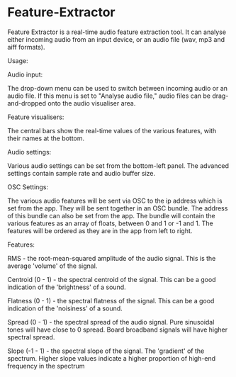 # Feature-Extractor

Feature Extractor is a real-time audio feature extraction tool. It can analyse either incoming audio from an input device, 
or an audio file (wav, mp3 and aiff formats).

Usage:

Audio input:

The drop-down menu can be used to switch between incoming audio or an audio file. If this menu is set to "Analyse audio file," audio files 
can be drag-and-dropped onto the audio visualiser area.

Feature visualisers:

The central bars show the real-time values of the various features, with their names at the bottom.

Audio settings:

Various audio settings can be set from the bottom-left panel. The advanced settings contain sample rate and audio buffer size.

OSC Settings:

The various audio features will be sent via OSC to the ip address which is set from the app. They will be sent together in an OSC bundle. 
The address of this bundle can also be set from the app. The bundle will contain the various features as an array of floats, between 
0 and 1 or -1 and 1. The features will be ordered as they are in the app from left to right.

Features:

RMS - the root-mean-squared amplitude of the audio signal. This is the average 'volume' of the signal.

Centroid (0 - 1)  - the spectral centroid of the signal. This can be a good indication of the 'brightness' of a sound.

Flatness (0 - 1)  - the spectral flatness of the signal. This can be a good indication of the 'noisiness' of a sound.

Spread   (0 - 1)  - the spectral spread of the audio signal. Pure sinusoidal tones will have close to 0 spread. Board broadband signals will have
                    higher spectral spread.

Slope    (-1 - 1) - the spectral slope of the signal. The 'gradient' of the spectrum. Higher slope values indicate a higher proportion
                    of high-end frequency in the spectrum

